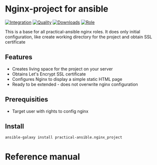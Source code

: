 # Nginx-project for ansible

[![Integration](https://github.com/practical-ansible/nginx-project/workflows/CI/badge.svg)](https://github.com/practical-ansible/nginx-project/actions)
[![Quality](https://img.shields.io/ansible/quality/48836.svg)](https://galaxy.ansible.com/practical-ansible/nginx_docker)
[![Downloads](https://img.shields.io/ansible/role/d/48836.svg)](https://galaxy.ansible.com/practical-ansible/nginx_docker)
[![Role](https://img.shields.io/ansible/role/48836)](https://galaxy.ansible.com/practical-ansible/nginx_docker)

This is a base for all practical-ansible nginx roles. It does only initial configuration, like create working directory for the project and obtain SSL certificate

## Features

* Creates living space for the project on your server
* Obtains Let's Encrypt SSL certificate
* Configures Nginx to display a simple static HTML page
* Ready to be extended - does not overwrite nginx configuration

## Prerequisities

* Target user with rights to config nginx

## Install

```shell
ansible-galaxy install practical-ansible.nginx_project
```

# Reference manual
